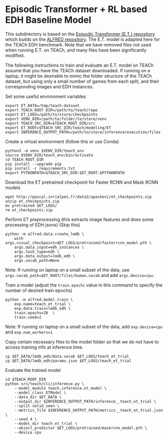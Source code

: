 # Episodic Transformer + RL based EDH Baseline Model

This subdirectory is based on the [Episodic Transformer (E.T.) repository](https://github.com/alexpashevich/E.T.) which builds on the [ALFRED repository](https://github.com/askforalfred/alfred). 
The E.T. model is adapted here for the TEACh EDH benchmark.
Note that we have removed files not used when running E.T. on TEACh, and many files have been significantly modified. 

The following instructions to train and evaluate an E.T. model on TEACh assume that you have the TEACh dataset downloaded. 
If running on a laptop, it might be desirable to mimic the folder structure of the TEACh dataset, but using only a small number of games from each split, and their corresponding images and EDH instances. 

Set some useful environment variables
```buildoutcfg
export ET_DATA=/tmp/teach-dataset
export TEACH_ROOT_DIR=/path/to/teach/repo
export ET_LOGS=/path/to/store/checkpoints
export VENV_DIR=/path/to/folder/to/store/venv
export TEACH_SRC_DIR=$TEACH_ROOT_DIR/src
export ET_ROOT=$TEACH_SRC_DIR/teach/modeling/ET
export INFERENCE_OUTPUT_PATH=/path/to/store/inference/execution/files
```
Create a virtual environment (follow this or use Conda)

```buildoutcfg
python3 -m venv $VENV_DIR/teach_env
source $VENV_DIR/teach_env/bin/activate
cd TEACH_ROOT_DIR
pip install --upgrade pip 
pip install -r requirements.txt
export PYTHONPATH=$TEACH_SRC_DIR:$ET_ROOT:$PYTHONPATH
```

Download the ET pretrained checkpoint for Faster RCNN and Mask RCNN models
```buildoutcfg
wget http://pascal.inrialpes.fr/data2/apashevi/et_checkpoints.zip
unzip et_checkpoints.zip
mv pretrained $ET_LOGS/
rm et_checkpoints.zip
```

Perform ET preprocessing (this extracts image features and does some processing of EDH jsons) (Skip this)
```buildoutcfg
python -m alfred.data.create_lmdb \
    with args.visual_checkpoint=$ET_LOGS/pretrained/fasterrcnn_model.pth \
    args.data_input=edh_instances \
    args.task_type=edh \
    args.data_output=lmdb_edh \
    args.vocab_path=None
```
Note: If running on laptop on a small subset of the data, use `args.vocab_path=$ET_ROOT/files/human.vocab` and add `args.device=cpu`.


Train a model (adjust the `train.epochs` value in this command to specify the number of desired train epochs)
```buildoutcfg
python -m alfred.model.train \
    exp.name=teach_et_trial \
    exp.data.train=lmdb_edh \
    train.epochs=20  \
    train.seed=2
```
Note: If running on laptop on a small subset of the data, add `exp.device=cpu` and `exp.num_workers=1`

Copy certain necessary files to the model folder so that we do not have to access training info at inference time.
```buildoutcfg
cp $ET_DATA/lmdb_edh/data.vocab $ET_LOGS/teach_et_trial
cp $ET_DATA/lmdb_edh/params.json $ET_LOGS/teach_et_trial
```

Evaluate the trained model
```buildoutcfg
cd $TEACH_ROOT_DIR
python src/teach/cli/inference.py \
    --model_module teach.inference.et_model \
    --model_class ETModel \
    --data_dir $ET_DATA \
    --output_dir $INFERENCE_OUTPUT_PATH/inference__teach_et_trial \
    --split valid_seen \
    --metrics_file $INFERENCE_OUTPUT_PATH/metrics__teach_et_trial.json \
    --seed 4 \
    --model_dir teach_et_trial \
    --object_predictor $ET_LOGS/pretrained/maskrcnn_model.pth \
    --device cpu
```
